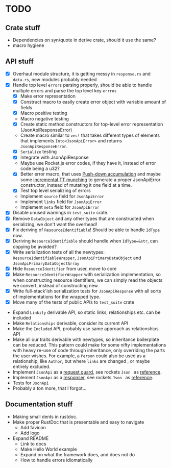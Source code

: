 # TODO

## Crate stuff

 - Dependencies on syn/quote in derive crate, should it use the same?
 - macro hygiene

## API stuff

 - [x] Overhaul module structure, it is getting messy in `response.rs` and `data.rs`, new modules probably needed
 - [x] Handle top level `errors` parsing properly, should be able to handle multiple errors and parse the top level key
  `errros`
    - [x] Make error representation
    - [x] Construct macro to easily create error object with variable amount of fields
    - [x] Macro positive testing
    - Macro negative testing
    - [x] Create static method constructors for top-level error representation (JsonApiResponseError)
    - Create macro similar to `vec!` that takes different types of elements that implements `Into<JsonApiError>` and
     returns `JsonApiResponseError`.
    - [x] `Serialize` testing
    - [x] Integrate with JsonApiResponse
    - Maybe use Rocket.js error codes, if they have it, instead of error code being a u32?
    - [x] Better error macro, that uses [Push-down accumulation](https://danielkeep.github.io/tlborm/book/pat-push-down-accumulation.html)
    and maybe some [incremental TT munching](https://danielkeep.github.io/tlborm/book/pat-incremental-tt-munchers.html)
    to generate a proper JsonApiError constructor, instead of mutating it one field at a time.
    - [x] Test top level serializing of errors
    - Implement `source` field for `JsonApiError`
    - Implement `links` field for `JsonApiError`
    - Implement `meta` field for `JsonApiError`
 - [x] Disable unused warnings in `test_suite` crate.
 - [x] Remove `DataObject` and any other types that are constructed when serializing, we don't want the overhead!
 - [x] Fix deriving of `ResourceIdentifiable`! Should be able to handle `IdType` now.
 - [x] Deriving `ResourceIdentifiable` should handle when `IdType=&str`, can copying be avoided?
 - [x] Write serialization tests of all the newtypes: `ResourceIdentifiableWrapper`, `JsonApiPrimaryDataObject` and
  `JsonApiPrimaryDataObjectArray`
 - [x] Hide `ResourceIdentifier` from user, move to core
 - [x] Make `ResourceIdentifierWrapper` with serialization implementation, so when constructing resource identifiers, we
  can simply read the objects we convert, instead of constructing new.
 - [x] Write full-stack'ish serialization tests for `JsonApiResponse` with all sorts of implementations for the wrapped
  type.
 - [x] Move many of the tests of public APIs to `test_suite` crate
 - Expand `Linkify` derivable API, so static links, relationships etc. can be included
 - Make `Relationships` derivable, consider its current API
 - Make the `Included` API, probably use same approach as relationships API
 - Make all our traits derivable with newtypes, so inheritance boilerplate can be reduced. This pattern could make
  for some nifty implementations with heavy re-use of code through inheritance, only overriding the parts the user
   wishes. For example, a `Person` could also be used as a relationship, like `Author`, but where `links` are changed
   , or maybe entirely excluded.
 - Implement `JsonApi` as a [request guard](https://rocket.rs/v0.4/guide/requests/#custom-guards), see rockets `Json
 ` as [reference](https://github.com/SergioBenitez/Rocket/blob/master/contrib/lib/src/json.rs).
 - Implement `JsonApi` as a [responser](https://rocket.rs/v0.4/guide/responses/#custom-responders), see rockets `Json
 ` as [reference](https://github.com/SergioBenitez/Rocket/blob/master/contrib/lib/src/json.rs).
 - Tests for `JsonApi`
 - Probably a ton more, that I forgot...
 
## Documentation stuff

 - Making small dents in rustdoc.
 - Make proper RustDoc that is presentable and easy to navigate
    - Add favicon
    - Add logo
 - Expand README
    - Link to docs
    - Make Hello World example
    - Expand on what the framework does, and does not do
    - How to handle errors idiomatically
